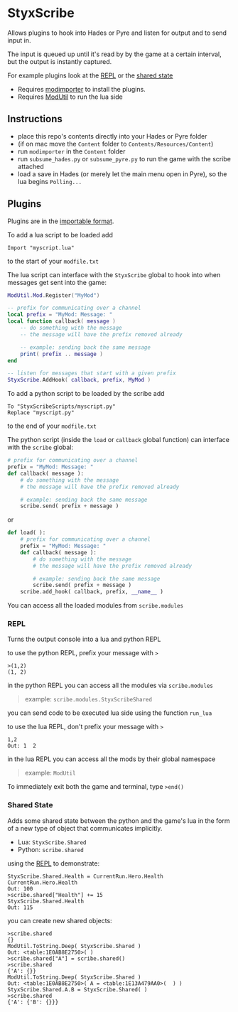 # StyxScribe
Allows plugins to hook into Hades or Pyre and listen for output and to send input in.

The input is queued up until it's read by by the game at a certain interval, but the output is instantly captured.

For example plugins look at the [REPL](Content/Mods/StyxScribeREPL) or the [shared state](Content/Mods/StyxScribeShared)

* Requires [modimporter](https://github.com/SGG-Modding/sgg-mod-modimporter) to install the plugins.
* Requires [ModUtil](https://github.com/SGG-Modding/sgg-mod-modutil) to run the lua side

## Instructions

* place this repo's contents directly into your Hades or Pyre folder    
* (if on mac move the `Content` folder to `Contents/Resources/Content`)  
* run `modimporter` in the `Content` folder 
* run `subsume_hades.py` or `subsume_pyre.py` to run the game with the scribe attached
* load a save in Hades (or merely let the main menu open in Pyre), so the lua begins `Polling...`

## Plugins

Plugins are in the [importable format](https://github.com/SGG-Modding/sgg-mod-format).  

To add a lua script to be loaded add
```
Import "myscript.lua"
```
to the start of your `modfile.txt`

The lua script can interface with the `StyxScribe` global to hook into when messages get sent into the game:
```lua
ModUtil.Mod.Register("MyMod")

-- prefix for communicating over a channel
local prefix = "MyMod: Message: "
local function callback( message )
    -- do something with the message
    -- the message will have the prefix removed already

    -- example: sending back the same message
    print( prefix .. message )
end

-- listen for messages that start with a given prefix
StyxScribe.AddHook( callback, prefix, MyMod )
```

To add a python script to be loaded by the scribe add
```
To "StyxScribeScripts/myscript.py"
Replace "myscript.py"
```
to the end of your `modfile.txt`

The python script (inside the `load` or `callback` global function) can interface with the `scribe` global:
```py
# prefix for communicating over a channel
prefix = "MyMod: Message: "
def callback( message ):
    # do something with the message
    # the message will have the prefix removed already

    # example: sending back the same message
    scribe.send( prefix + message )
```
or
```py
def load( ):
    # prefix for communicating over a channel
    prefix = "MyMod: Message: "
    def callback( message ):
        # do something with the message
        # the message will have the prefix removed already

        # example: sending back the same message
        scribe.send( prefix + message )
    scribe.add_hook( callback, prefix, __name__ )
```

You can access all the loaded modules from `scribe.modules`

### REPL

Turns the output console into a lua and python REPL

to use the python REPL, prefix your message with `>`
```
>(1,2)
(1, 2)
```
in the python REPL you can access all the modules via `scribe.modules`    
>   example:    `scribe.modules.StyxScribeShared`     

you can send code to be executed lua side using the function `run_lua`

to use the lua REPL, don't prefix your message with `>`
```
1,2
Out: 1  2
```
in the lua REPL you can access all the mods by their global namespace
>   example:    `ModUtil`     

To immediately exit both the game and terminal, type `>end()`

### Shared State

Adds some shared state between the python and the game's lua in the form of a new type of object that communicates implicitly.

* Lua: `StyxScribe.Shared`
* Python: `scribe.shared`

using the [REPL](#REPL) to demonstrate:
```
StyxScribe.Shared.Health = CurrentRun.Hero.Health
CurrentRun.Hero.Health
Out: 100
>scribe.shared["Health"] += 15
StyxScribe.Shared.Health
Out: 115
```

you can create new shared objects:

```
>scribe.shared
{}
ModUtil.ToString.Deep( StyxScribe.Shared )
Out: <table:1E0AB8E2750>( )
>scribe.shared["A"] = scribe.shared()
>scribe.shared
{'A': {}}
ModUtil.ToString.Deep( StyxScribe.Shared )
Out: <table:1E0AB8E2750>( A = <table:1E13A479AA0>(  ) )
StyxScribe.Shared.A.B = StyxScribe.Shared( )
>scribe.shared
{'A': {'B': {}}}
```
